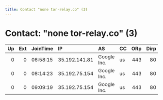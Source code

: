 ```yaml
---
title: Contact "none tor-relay.co" (3)
---
```


# Contact: "none tor-relay.co" (3)

|   Up |   Ext | JoinTime   | IP            | AS          | CC   |   ORp |   Dirp | OS    | Version   | Nickname    |   eFamMembers |
|-----:|------:|:-----------|:--------------|:------------|:-----|------:|-------:|:------|:----------|:------------|--------------:|
|    0 |     0 | 06:58:15   | 35.192.141.81 | Google Inc. | us   |   443 |     80 | Linux | 0.3.0.10  | koopsgoogle |             1 |
|    0 |     0 | 08:14:23   | 35.192.75.154 | Google Inc. | us   |   443 |     80 | Linux | 0.3.0.10  | koopsgoogle |             1 |
|    0 |     0 | 09:09:19   | 35.192.75.154 | Google Inc. | us   |   443 |     80 | Linux | 0.3.0.10  | koopsgoogle |             1 |
